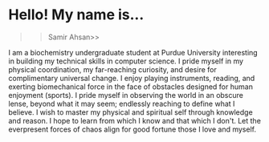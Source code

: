 # Hello! My name is...


>>Samir Ahsan>>

I am a biochemistry undergraduate student at Purdue University interesting in building my technical skills in computer science. I pride myself in my physical coordination, my far-reaching curiosity, and desire for complimentary universal change. I enjoy playing instruments, reading, and exerting biomechanical force in the face of obstacles designed for human enjoyment (sports). I pride myself in observing the world in an obscure lense,  beyond what it may seem; endlessly reaching to define what I believe. I wish to master my physical and spiritual self through knowledge and reason. I hope to learn from which I know and that which I don't. Let the everpresent forces of chaos align for good fortune those I love and myself.


<!---
sahsan0/sahsan0 is a ✨ special ✨ repository because its `README.md` (this file) appears on your GitHub profile.
You can click the Preview link to take a look at your changes.
--->
